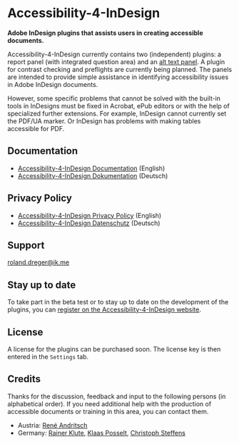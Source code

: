 # Accessibility-4-InDesign
**Adobe InDesign plugins that assists users in creating accessible documents.**

Accessibility-4-InDesign currently contains two (independent) plugins: a report panel (with integrated question area) and an [alt text panel](https://github.com/RolandDreger/alt-text-4-indesign). A plugin for contrast checking and preflights are currently being planned. The panels are intended to provide simple assistance in identifying accessibility issues in Adobe InDesign documents. 

However, some specific problems that cannot be solved with the built-in tools in InDesigns must be fixed in Acrobat, ePub editors or with the help of specialized further extensions. For example, InDesign cannot currently set the PDF/UA marker. Or InDesign has problems with making tables accessible for PDF.

## Documentation

- [Accessibility-4-InDesign Documentation](./Documentation/accsssibility-4-indesign_documentation.en.md) (English)
- [Accessibility-4-InDesign Dokumentation](./Documentation/accsssibility-4-indesign_documentation.de.md) (Deutsch)

## Privacy Policy

- [Accessibility-4-InDesign Privacy Policy](./Privacy_Policy/accssibility-4-indesign_privacy_policy.en.md) (English)
- [Accessibility-4-InDesign Datenschutz](./Privacy_Policy/accssibility-4-indesign_privacy_policy.de.md) (Deutsch)

## Support

roland.dreger@ik.me

## Stay up to date

To take part in the beta test or to stay up to date on the development of the plugins, you can [register on the Accessibility-4-InDesign website](https://rolanddreger.github.io/accessibility-4-indesign/).


## License

A license for the plugins can be purchased soon. The license key is then entered in the `Settings` tab.

## Credits

Thanks for the discussion, feedback and input to the following persons (in alphabetical order). If you need additional help with the production of accessible documents or training in this area, you can contact them.
- Austria: [René Andritsch](https://reneandritsch.com/)
- Germany: [Rainer Klute](https://klute.io/), [Klaas Posselt](https://einmanncombo.de/), [Christoph Steffens](https://www.satzkiste.de/) 
